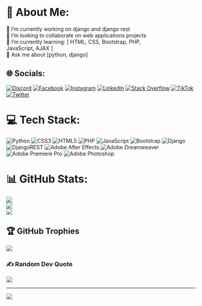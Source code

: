 # 💫 About Me:
🔭 I’m currently working on django and django rest<br>👯 I’m looking to collaborate on web applications projects<br>🌱 I’m currently learning: [ HTML, CSS, Bootstrap, PHP,<br>JavaScript, AJAX ]<br>💬 Ask me about [python, django]<br>


## 🌐 Socials:
[![Discord](https://img.shields.io/badge/Discord-%237289DA.svg?logo=discord&logoColor=white)](https://discord.gg/zSy2dtSHVm) [![Facebook](https://img.shields.io/badge/Facebook-%231877F2.svg?logo=Facebook&logoColor=white)](https://facebook.com/bomberman2099) [![Instagram](https://img.shields.io/badge/Instagram-%23E4405F.svg?logo=Instagram&logoColor=white)](https://instagram.com/bomberman2099) [![LinkedIn](https://img.shields.io/badge/LinkedIn-%230077B5.svg?logo=linkedin&logoColor=white)](https://linkedin.com/in/amirali-sheibani-7855b22a4) [![Stack Overflow](https://img.shields.io/badge/-Stackoverflow-FE7A16?logo=stack-overflow&logoColor=white)](https://stackoverflow.com/users/23076932) [![TikTok](https://img.shields.io/badge/TikTok-%23000000.svg?logo=TikTok&logoColor=white)](https://tiktok.com/@bomberman2099) [![Twitter](https://img.shields.io/badge/Twitter-%231DA1F2.svg?logo=Twitter&logoColor=white)](https://twitter.com/AmiraliShe2099) 

# 💻 Tech Stack:
![Python](https://img.shields.io/badge/python-3670A0?style=for-the-badge&logo=python&logoColor=ffdd54) ![CSS3](https://img.shields.io/badge/css3-%231572B6.svg?style=for-the-badge&logo=css3&logoColor=white) ![HTML5](https://img.shields.io/badge/html5-%23E34F26.svg?style=for-the-badge&logo=html5&logoColor=white) ![PHP](https://img.shields.io/badge/php-%23777BB4.svg?style=for-the-badge&logo=php&logoColor=white) ![JavaScript](https://img.shields.io/badge/javascript-%23323330.svg?style=for-the-badge&logo=javascript&logoColor=%23F7DF1E) ![Bootstrap](https://img.shields.io/badge/bootstrap-%238511FA.svg?style=for-the-badge&logo=bootstrap&logoColor=white) ![Django](https://img.shields.io/badge/django-%23092E20.svg?style=for-the-badge&logo=django&logoColor=white) ![DjangoREST](https://img.shields.io/badge/DJANGO-REST-ff1709?style=for-the-badge&logo=django&logoColor=white&color=ff1709&labelColor=gray) ![Adobe After Effects](https://img.shields.io/badge/Adobe%20After%20Effects-9999FF.svg?style=for-the-badge&logo=Adobe%20After%20Effects&logoColor=white) ![Adobe Dreamweaver](https://img.shields.io/badge/Adobe%20Dreamweaver-FF61F6.svg?style=for-the-badge&logo=Adobe%20Dreamweaver&logoColor=white) ![Adobe Premiere Pro](https://img.shields.io/badge/Adobe%20Premiere%20Pro-9999FF.svg?style=for-the-badge&logo=Adobe%20Premiere%20Pro&logoColor=white) ![Adobe Photoshop](https://img.shields.io/badge/adobe%20photoshop-%2331A8FF.svg?style=for-the-badge&logo=adobe%20photoshop&logoColor=white)
# 📊 GitHub Stats:
![](https://github-readme-stats.vercel.app/api?username=bomberman2099&theme=dark&hide_border=false&include_all_commits=true&count_private=false)<br/>
![](https://github-readme-streak-stats.herokuapp.com/?user=bomberman2099&theme=dark&hide_border=false)<br/>
![](https://github-readme-stats.vercel.app/api/top-langs/?username=bomberman2099&theme=dark&hide_border=false&include_all_commits=true&count_private=false&layout=compact)

## 🏆 GitHub Trophies
![](https://github-profile-trophy.vercel.app/?username=bomberman2099&theme=dark&no-frame=false&no-bg=true&margin-w=4)

### ✍️ Random Dev Quote
![](https://quotes-github-readme.vercel.app/api?type=horizontal&theme=merko)

---
[![](https://visitcount.itsvg.in/api?id=bomberman2099&icon=0&color=0)](https://visitcount.itsvg.in)

<!-- Proudly created with GPRM ( https://gprm.itsvg.in ) -->
